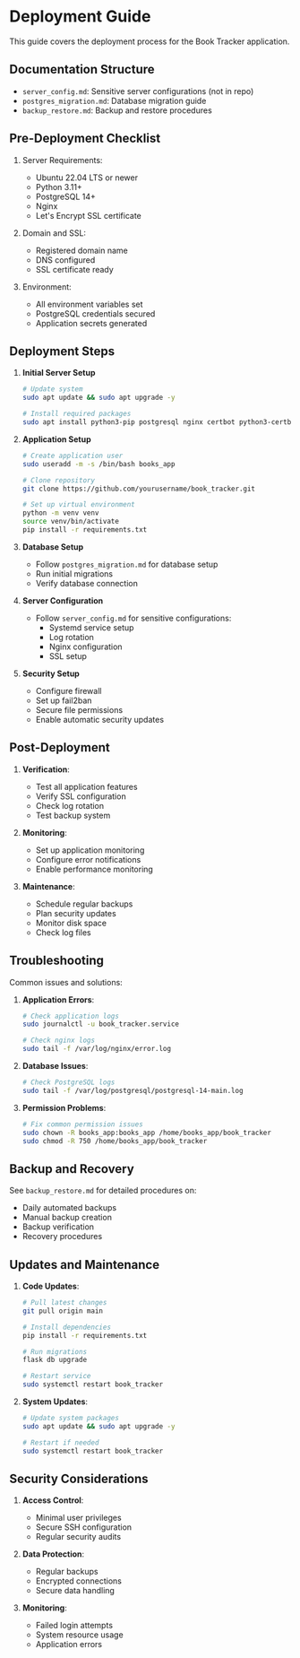 # Deployment Guide

This guide covers the deployment process for the Book Tracker application.

## Documentation Structure

- `server_config.md`: Sensitive server configurations (not in repo)
- `postgres_migration.md`: Database migration guide
- `backup_restore.md`: Backup and restore procedures

## Pre-Deployment Checklist

1. Server Requirements:
   - Ubuntu 22.04 LTS or newer
   - Python 3.11+
   - PostgreSQL 14+
   - Nginx
   - Let's Encrypt SSL certificate

2. Domain and SSL:
   - Registered domain name
   - DNS configured
   - SSL certificate ready

3. Environment:
   - All environment variables set
   - PostgreSQL credentials secured
   - Application secrets generated

## Deployment Steps

1. **Initial Server Setup**
   ```bash
   # Update system
   sudo apt update && sudo apt upgrade -y
   
   # Install required packages
   sudo apt install python3-pip postgresql nginx certbot python3-certbot-nginx
   ```

2. **Application Setup**
   ```bash
   # Create application user
   sudo useradd -m -s /bin/bash books_app
   
   # Clone repository
   git clone https://github.com/yourusername/book_tracker.git
   
   # Set up virtual environment
   python -m venv venv
   source venv/bin/activate
   pip install -r requirements.txt
   ```

3. **Database Setup**
   - Follow `postgres_migration.md` for database setup
   - Run initial migrations
   - Verify database connection

4. **Server Configuration**
   - Follow `server_config.md` for sensitive configurations:
     - Systemd service setup
     - Log rotation
     - Nginx configuration
     - SSL setup

5. **Security Setup**
   - Configure firewall
   - Set up fail2ban
   - Secure file permissions
   - Enable automatic security updates

## Post-Deployment

1. **Verification**:
   - Test all application features
   - Verify SSL configuration
   - Check log rotation
   - Test backup system

2. **Monitoring**:
   - Set up application monitoring
   - Configure error notifications
   - Enable performance monitoring

3. **Maintenance**:
   - Schedule regular backups
   - Plan security updates
   - Monitor disk space
   - Check log files

## Troubleshooting

Common issues and solutions:

1. **Application Errors**:
   ```bash
   # Check application logs
   sudo journalctl -u book_tracker.service
   
   # Check nginx logs
   sudo tail -f /var/log/nginx/error.log
   ```

2. **Database Issues**:
   ```bash
   # Check PostgreSQL logs
   sudo tail -f /var/log/postgresql/postgresql-14-main.log
   ```

3. **Permission Problems**:
   ```bash
   # Fix common permission issues
   sudo chown -R books_app:books_app /home/books_app/book_tracker
   sudo chmod -R 750 /home/books_app/book_tracker
   ```

## Backup and Recovery

See `backup_restore.md` for detailed procedures on:
- Daily automated backups
- Manual backup creation
- Backup verification
- Recovery procedures

## Updates and Maintenance

1. **Code Updates**:
   ```bash
   # Pull latest changes
   git pull origin main
   
   # Install dependencies
   pip install -r requirements.txt
   
   # Run migrations
   flask db upgrade
   
   # Restart service
   sudo systemctl restart book_tracker
   ```

2. **System Updates**:
   ```bash
   # Update system packages
   sudo apt update && sudo apt upgrade -y
   
   # Restart if needed
   sudo systemctl restart book_tracker
   ```

## Security Considerations

1. **Access Control**:
   - Minimal user privileges
   - Secure SSH configuration
   - Regular security audits

2. **Data Protection**:
   - Regular backups
   - Encrypted connections
   - Secure data handling

3. **Monitoring**:
   - Failed login attempts
   - System resource usage
   - Application errors 